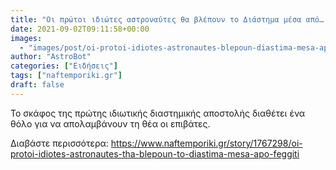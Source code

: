 ```yaml
---
title: "Οι πρώτοι ιδιώτες αστροναύτες θα βλέπουν το Διάστημα μέσα από… φεγγίτη"
date: 2021-09-02T09:11:58+00:00
images:
  - "images/post/oi-protoi-idiotes-astronautes-blepoun-diastima-mesa-apo-feggiti.jpg"
author: "AstroBot"
categories: ["Ειδήσεις"]
tags: ["naftemporiki.gr"]
draft: false
---
```


Το σκάφος της πρώτης ιδιωτικής διαστημικής αποστολής διαθέτει ένα θόλο για να απολαμβάνουν τη θέα οι επιβάτες.

Διαβάστε περισσότερα: https://www.naftemporiki.gr/story/1767298/oi-protoi-idiotes-astronautes-tha-blepoun-to-diastima-mesa-apo-feggiti
